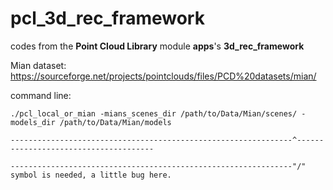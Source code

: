 # pcl_3d_rec_framework

codes from the **Point Cloud Library** module **apps**'s **3d_rec_framework**

Mian dataset: 
https://sourceforge.net/projects/pointclouds/files/PCD%20datasets/mian/

command line:
```
./pcl_local_or_mian -mians_scenes_dir /path/to/Data/Mian/scenes/ -models_dir /path/to/Data/Mian/models

---------------------------------------------------------------^--------------------------------------

---------------------------------------------------------------"/" symbol is needed, a little bug here.
```
